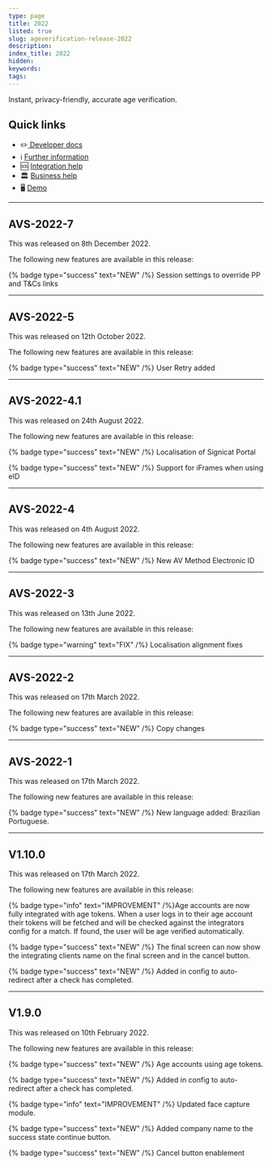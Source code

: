 ```yaml
---
type: page
title: 2022
listed: true
slug: ageverification-release-2022
description: 
index_title: 2022
hidden: 
keywords: 
tags: 
---
```


Instant, privacy-friendly, accurate age verification.

## Quick links

- ✏️[   Developer docs](https://developers.yoti.com/age-verification)
- ℹ️  [Further information](https://business.yoti.com/age-verification/)
- 🆘 [Integration help](https://yoti.force.com/yotisupport/s/contactsupport)
- 🏛 [Business help](https://www.yoti.com/contact-us/)
- 🖥 [Demo](https://yoti.world/glamour)

---

## AVS-2022-7

This was released on 8th December 2022.

The following new features are available in this release:

{% badge type="success" text="NEW" /%} Session settings to override PP and T&Cs links

---

## AVS-2022-5

This was released on 12th October 2022.

The following new features are available in this release:

{% badge type="success" text="NEW" /%} User Retry added

---

## AVS-2022-4.1

This was released on 24th August 2022.

The following new features are available in this release:

{% badge type="success" text="NEW" /%} Localisation of Signicat Portal

{% badge type="success" text="NEW" /%} Support for iFrames when using eID

---

## AVS-2022-4

This was released on 4th August 2022.

The following new features are available in this release:

{% badge type="success" text="NEW" /%} New AV Method Electronic ID

---

## AVS-2022-3

This was released on 13th June 2022.

The following new features are available in this release:

{% badge type="warning" text="FIX" /%} Localisation alignment fixes

---

## AVS-2022-2

This was released on 17th March 2022.

The following new features are available in this release:

{% badge type="success" text="NEW" /%} Copy changes

---

## AVS-2022-1

This was released on 17th March 2022.

The following new features are available in this release:

{% badge type="success" text="NEW" /%} New language added: Brazilian Portuguese.

---

## V1.10.0

This was released on 17th March 2022.

The following new features are available in this release:

{% badge type="info" text="IMPROVEMENT" /%}Age accounts are now fully integrated with age tokens. When a user logs in to their age account their tokens will be fetched and will be checked against the integrators config for a match. If found, the user will be age verified automatically.

{% badge type="success" text="NEW" /%}  The final screen can now show the integrating clients name on the final screen and in the cancel button.

{% badge type="success" text="NEW" /%} Added in config to auto-redirect after a check has completed.

---

## V1.9.0

This was released on 10th February 2022.

The following new features are available in this release:

{% badge type="success" text="NEW" /%} Age accounts using age tokens.

{% badge type="success" text="NEW" /%} Added in config to auto-redirect after a check has completed.

{% badge type="info" text="IMPROVEMENT" /%} Updated face capture module.

{% badge type="success" text="NEW" /%} Added company name to the success state continue button.

{% badge type="success" text="NEW" /%} Cancel button enablement